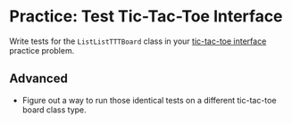 # Practice: Test Tic-Tac-Toe Interface
Write tests for the `ListListTTTBoard` class in your [tic-tac-toe interface](/practice/interface.md) practice problem.

## Advanced
* Figure out a way to run those identical tests on a different tic-tac-toe board class type.
